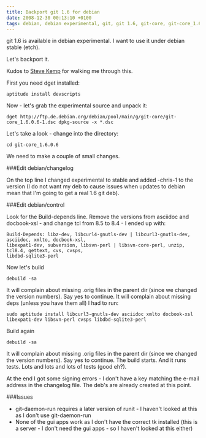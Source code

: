 ```yaml
---
title: Backport git 1.6 for debian
date: 2008-12-30 00:13:10 +0100
tags: debian, debian experimental, git, git 1.6, git-core, git-core_1.6
---
```


git 1.6 is available in debian experimental. I want to use it under debian stable (etch).

Let's backport it.

Kudos to [Steve Kemp](http://www.steve.org.uk/) for walking me through this.

First you need dget installed:

    aptitude install devscripts

Now - let's grab the experimental source and unpack it:

    dget http://ftp.de.debian.org/debian/pool/main/g/git-core/git-core_1.6.0.6-1.dsc dpkg-source -x *.dsc

Let's take a look - change into the directory:

    cd git-core_1.6.0.6

We need to make a couple of small changes.

###Edit debian/changelog

On the top line I changed experimental to stable and added -chris-1 to the version (I do not want my deb to cause issues when updates to debian mean that I'm going to get a real 1.6 git deb).

###Edit debian/control

Look for the Build-depends line. Remove the versions from asciidoc and docbook-xsl - and change tcl from 8.5 to 8.4 - I ended up with:

    Build-Depends: libz-dev, libcurl4-gnutls-dev | libcurl3-gnutls-dev, asciidoc, xmlto, docbook-xsl,
    libexpat1-dev, subversion, libsvn-perl | libsvn-core-perl, unzip, tcl8.4, gettext, cvs, cvsps,
    libdbd-sqlite3-perl

Now let's build

    debuild -sa

It will complain about missing .orig files in the parent dir (since we changed the version numbers). Say yes to continue.  It will complain about missing deps (unless you have them all) I had to run:

    sudo aptitude install libcurl3-gnutls-dev asciidoc xmlto docbook-xsl libexpat1-dev libsvn-perl cvsps libdbd-sqlite3-perl

Build again

    debuild -sa

It will complain about missing .orig files in the parent dir (since we changed the version numbers). Say yes to continue. The build starts. And it runs tests. Lots and lots and lots of tests (good eh?).

At the end I got some signing errors - I don't have a key matching the e-mail address in the changelog file. The deb's are already created at this point.

###Issues

*  git-daemon-run requires a later version of runit - I haven't looked at this as I don't use git-daemon-run
*  None of the gui apps work as I don't have the correct tk installed (this is a server - I don't need the gui apps - so I haven't looked at this either)

